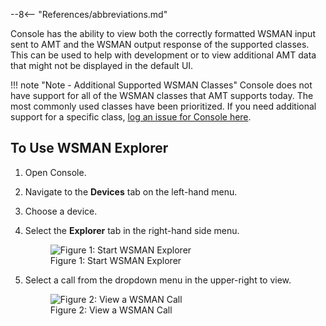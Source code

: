--8<-- "References/abbreviations.md"

Console has the ability to view both the correctly formatted WSMAN input sent to AMT and the WSMAN output response of the supported classes. This can be used to help with development or to view additional AMT data that might not be displayed in the default UI.

!!! note "Note - Additional Supported WSMAN Classes"
    Console does not have support for all of the WSMAN classes that AMT supports today. The most commonly used classes have been prioritized. If you need additional support for a specific class, [log an issue for Console here](https://github.com/device-management-toolkit/console/issues).

## To Use WSMAN Explorer

1. Open Console.

2. Navigate to the **Devices** tab on the left-hand menu.

3. Choose a device.

4. Select the **Explorer** tab in the right-hand side menu.

    <figure class="figure-image">
    <img src="..\..\..\..\assets\images\Console_StartWSMAN.png" alt="Figure 1: Start WSMAN Explorer">
    <figcaption>Figure 1: Start WSMAN Explorer</figcaption>
    </figure>

5. Select a call from the dropdown menu in the upper-right to view.

    <figure class="figure-image">
    <img src="..\..\..\..\assets\images\Console_WSMANMenu.png" alt="Figure 2: View a WSMAN Call">
    <figcaption>Figure 2: View a WSMAN Call</figcaption>
    </figure>